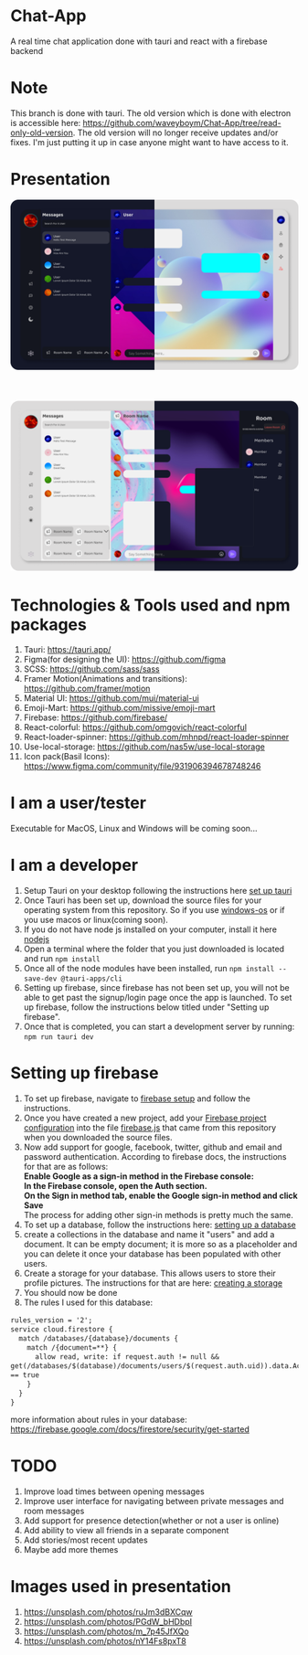 # Chat-App
A real time chat application done with tauri and react with a firebase backend

# Note
This branch is done with tauri. The old version which is done with electron is accessible here: https://github.com/waveyboym/Chat-App/tree/read-only-old-version.
The old version will no longer receive updates and/or fixes. I'm just putting it up in case anyone might want to have access to it.

# Presentation
![private messaging](img/privchat.png "private messaging")
\
\
\
\
![room messaging"](img/roomchat.png "room messaging")

# Technologies & Tools used and npm packages
1. Tauri: https://tauri.app/
2. Figma(for designing the UI): https://github.com/figma
3. SCSS: https://github.com/sass/sass
4. Framer Motion(Animations and transitions): https://github.com/framer/motion
5. Material UI: https://github.com/mui/material-ui
6. Emoji-Mart: https://github.com/missive/emoji-mart
7. Firebase: https://github.com/firebase/
8. React-colorful: https://github.com/omgovich/react-colorful
9. React-loader-spinner: https://github.com/mhnpd/react-loader-spinner
11. Use-local-storage: https://github.com/nas5w/use-local-storage
12. Icon pack(Basil Icons): https://www.figma.com/community/file/931906394678748246

# I am a user/tester
Executable for MacOS, Linux and Windows will be coming soon...

# I am a developer
1. Setup Tauri on your desktop following the instructions here <a href="https://tauri.app/v1/guides/getting-started/prerequisites">set up tauri</a>
2. Once Tauri has been set up, download the source files for your operating system from this repository. So if you use <a href="https://github.com/waveyboym/Chat-App/tree/main/Fiddle%20Chat%20App%20src%20files(windows-os)">windows-os</a> or if you use macos or linux(coming soon).
3. If you do not have node js installed on your computer, install it here <a href="https://nodejs.org/en/download/">nodejs</a>
4. Open a terminal where the folder that you just downloaded is located and run ```npm install```
5. Once all of the node modules have been installed, run ```npm install --save-dev @tauri-apps/cli```
6. Setting up firebase, since firebase has not been set up, you will not be able to get past the signup/login page once the app is launched. To set up firebase, follow the instructions below titled under "Setting up firebase".
7. Once that is completed, you can start a development server by running: ```npm run tauri dev```

# Setting up firebase
1. To set up firebase, navigate to <a href="https://firebase.google.com/docs/web/setup?authuser=0#add-sdk-and-initialize">firebase setup</a> and follow the instructions.
2. Once you have created a new project, add your <a href="https://firebase.google.com/docs/web/learn-more?authuser=0#config-object">Firebase project configuration</a> into the file <a href="https://github.com/waveyboym/Chat-App/blob/main/Fiddle%20Chat%20App%20src%20files(windows-os)/src/firebase.js">firebase.js</a> that came from this repository when you downloaded the source files.
3. Now add support for google, facebook, twitter, github and email and password authentication. According to firebase docs, the instructions for that are as follows:\
       **Enable Google as a sign-in method in the Firebase console:**\
       **In the Firebase console, open the Auth section.**\
       **On the Sign in method tab, enable the Google sign-in method and click Save**\
   The process for adding other sign-in methods is pretty much the same.
4. To set up a database, follow the instructions here: <a href="https://firebase.google.com/docs/database/web/start?hl=en&authuser=0#create_a_database">setting up a database</a>
5. create a collections in the database and name it "users" and add a document. It can be empty document; it is more so as a placeholder and you can delete it once your database has been populated with other users.
6. Create a storage for your database. This allows users to store their profile pictures. The instructions for that are here: <a href="https://firebase.google.com/docs/storage/web/start?hl=en&authuser=0">creating a storage</a>
7. You should now be done
8. The rules I used for this database:
```
rules_version = '2';
service cloud.firestore {
  match /databases/{database}/documents {
    match /{document=**} {
      allow read, write: if request.auth != null && get(/databases/$(database)/documents/users/$(request.auth.uid)).data.AccountActive == true
    }
  }
}
```
more information about rules in your database: https://firebase.google.com/docs/firestore/security/get-started

 # TODO
1. Improve load times between opening messages
2. Improve user interface for navigating between private messages and room messages
3. Add support for presence detection(whether or not a user is online)
4. Add ability to view all friends in a separate component 
5. Add stories/most recent updates
6. Maybe add more themes

# Images used in presentation
1. https://unsplash.com/photos/ruJm3dBXCqw
2. https://unsplash.com/photos/PGdW_bHDbpI
3. https://unsplash.com/photos/m_7p45JfXQo
4. https://unsplash.com/photos/nY14Fs8pxT8
